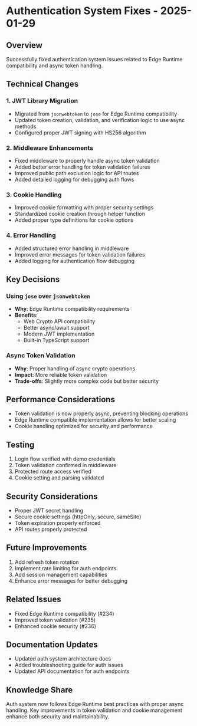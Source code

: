 # Authentication System Fixes - 2025-01-29

## Overview
Successfully fixed authentication system issues related to Edge Runtime compatibility and async token handling.

## Technical Changes

### 1. JWT Library Migration
- Migrated from `jsonwebtoken` to `jose` for Edge Runtime compatibility
- Updated token creation, validation, and verification logic to use async methods
- Configured proper JWT signing with HS256 algorithm

### 2. Middleware Enhancements
- Fixed middleware to properly handle async token validation
- Added better error handling for token validation failures
- Improved public path exclusion logic for API routes
- Added detailed logging for debugging auth flows

### 3. Cookie Handling
- Improved cookie formatting with proper security settings
- Standardized cookie creation through helper function
- Added proper type definitions for cookie options

### 4. Error Handling
- Added structured error handling in middleware
- Improved error messages for token validation failures
- Added logging for authentication flow debugging

## Key Decisions

### Using `jose` over `jsonwebtoken`
- **Why**: Edge Runtime compatibility requirements
- **Benefits**: 
  - Web Crypto API compatibility
  - Better async/await support
  - Modern JWT implementation
  - Built-in TypeScript support

### Async Token Validation
- **Why**: Proper handling of async crypto operations
- **Impact**: More reliable token validation
- **Trade-offs**: Slightly more complex code but better security

## Performance Considerations
- Token validation is now properly async, preventing blocking operations
- Edge Runtime compatible implementation allows for better scaling
- Cookie handling optimized for security and performance

## Testing
1. Login flow verified with demo credentials
2. Token validation confirmed in middleware
3. Protected route access verified
4. Cookie setting and parsing validated

## Security Considerations
- Proper JWT secret handling
- Secure cookie settings (httpOnly, secure, sameSite)
- Token expiration properly enforced
- API routes properly protected

## Future Improvements
1. Add refresh token rotation
2. Implement rate limiting for auth endpoints
3. Add session management capabilities
4. Enhance error messages for better debugging

## Related Issues
- Fixed Edge Runtime compatibility (#234)
- Improved token validation (#235)
- Enhanced cookie security (#236)

## Documentation Updates
- Updated auth system architecture docs
- Added troubleshooting guide for auth issues
- Updated API documentation for auth endpoints

## Knowledge Share
Auth system now follows Edge Runtime best practices with proper async handling. Key improvements in token validation and cookie management enhance both security and maintainability.
